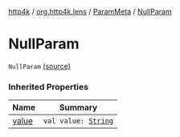 [http4k](../../index.md) / [org.http4k.lens](../index.md) / [ParamMeta](index.md) / [NullParam](./-null-param.md)

# NullParam

`NullParam` [(source)](https://github.com/http4k/http4k/blob/master/http4k-core/src/main/kotlin/org/http4k/lens/ParamMeta.kt#L10)

### Inherited Properties

| Name | Summary |
|---|---|
| [value](value.md) | `val value: `[`String`](https://kotlinlang.org/api/latest/jvm/stdlib/kotlin/-string/index.html) |
